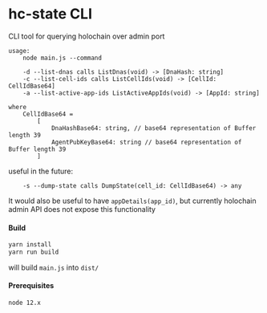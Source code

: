 # hc-state CLI

CLI tool for querying holochain over admin port
```
usage:
    node main.js --command

    -d --list-dnas calls ListDnas(void) -> [DnaHash: string]
    -c --list-cell-ids calls ListCellIds(void) -> [CellId: CellIdBase64]
    -a --list-active-app-ids ListActiveAppIds(void) -> [AppId: string]

where 
    CellIdBase64 = 
        [
            DnaHashBase64: string, // base64 representation of Buffer length 39
            AgentPubKeyBase64: string // base64 representation of Buffer length 39
        ]
```

useful in the future:
```
    -s --dump-state calls DumpState(cell_id: CellIdBase64) -> any
```
It would also be useful to have `appDetails(app_id)`, but currently holochain admin API does not expose this functionality

#### Build
```sh
yarn install
yarn run build
```
will build `main.js` into `dist/`

#### Prerequisites
`node 12.x`
